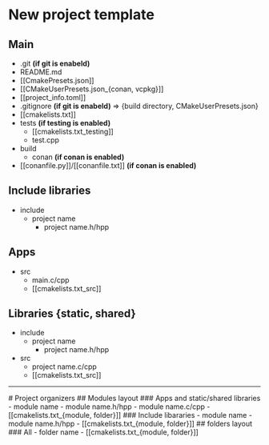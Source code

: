 # New project template
## Main
- .git **(if git is enabeld)** 
- README.md
- [[CmakePresets.json]]
- [[CMakeUserPresets.json_{conan, vcpkg}]]
- [[project_info.toml]]
- .gitignore **(if git is enabeld)** => {build directory, CMakeUserPresets.json}
- [[cmakelists.txt]]
- tests **(if testing is enabled)**
	- [[cmakelists.txt_testing]]
	- test.cpp
- build
	- conan **(if conan is enabled)**
- [[conanfile.py]]/[[conanfile.txt]] **(if conan is enabled)**
## Include libraries
- include
	- project name
		- project name.h/hpp
## Apps
- src
	- main.c/cpp
	- [[cmakelists.txt_src]]
## Libraries {static, shared}
- include
	- project name
		- project name.h/hpp
- src
	- project name.c/cpp
	- [[cmakelists.txt_src]]
<hr>
# Project organizers
## Modules layout
### Apps and static/shared libraries
- module name	 
	- module name.h/hpp
	- module name.c/cpp
	- [[cmakelists.txt_{module, folder}]]
### Include libararies
- module name	 
	- module name.h/hpp
	- [[cmakelists.txt_{module, folder}]]
## folders layout
### All
- folder name
	- [[cmakelists.txt_{module, folder}]]